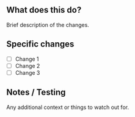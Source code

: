 ## What does this do?

Brief description of the changes.

## Specific changes

- [ ] Change 1
- [ ] Change 2
- [ ] Change 3

## Notes / Testing

Any additional context or things to watch out for.
